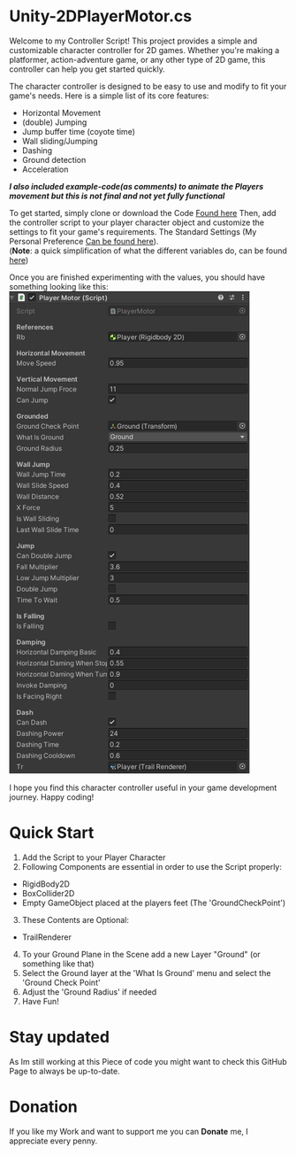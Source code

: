 # Unity-2DPlayerMotor.cs

Welcome to my Controller Script! 
This project provides a simple and customizable character controller for 2D games.
Whether you're making a platformer, action-adventure game, or any other type of 2D game, this controller can help you get started quickly.

The character controller is designed to be easy to use and modify to fit your game's needs. 
Here is a simple list of its core features:

 - Horizontal Movement
 - (double) Jumping 
 - Jump buffer time (coyote time)
 - Wall sliding/Jumping
 - Dashing
 - Ground detection
 - Acceleration

***I also included example-code(as comments) to animate the Players movement but this is not final and not yet fully functional***

To get started, simply clone or download the Code [Found here](PlayerMotor.cs) Then, add the controller script to your player character object and customize the settings to fit your game's requirements. The Standard Settings (My Personal Preference [Can be found here](Settings.txt)). <br />
(**Note**:  a quick simplification of what the different variables do, can be found [here](CodeInfo.md))

Once you are finished experimenting with the values, you should have something looking like this:
![img](settings_for_script.png)

I hope you find this character controller useful in your game development journey. 
Happy coding!


# Quick Start

 1. Add the Script to your Player Character 
 2. Following Components are essential in order to use the Script properly:
 - RigidBody2D
 - BoxCollider2D
 - Empty GameObject placed at the players feet (The 'GroundCheckPoint')
 
 3. These Contents are Optional:
 - TrailRenderer 

4. To your Ground Plane in the Scene add a new Layer "Ground" (or something like that)
5. Select the Ground layer at the 'What Is Ground' menu and select the 'Ground Check Point'
6. Adjust the 'Ground Radius' if needed
7. Have Fun!


# Stay updated 

As Im still working at this Piece of code you might want to check this GitHub Page to always be up-to-date. 

# Donation

If you like my Work and want to support me you can **Donate** me, I appreciate every penny.

 
